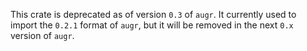 This crate is deprecated as of version `0.3` of `augr`. It currently used to
import the `0.2.1` format of `augr`, but it will be removed in the next `0.x`
version of `augr`.

